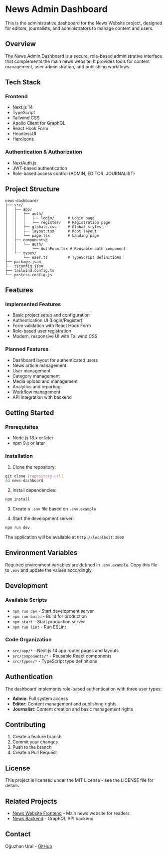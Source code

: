 # News Admin Dashboard

This is the administrative dashboard for the News Website project, designed for editors, journalists, and administrators to manage content and users.

## Overview

The News Admin Dashboard is a secure, role-based administrative interface that complements the main news website. It provides tools for content management, user administration, and publishing workflows.

## Tech Stack

### Frontend
- Next.js 14
- TypeScript
- Tailwind CSS
- Apollo Client for GraphQL
- React Hook Form
- HeadlessUI
- HeroIcons

### Authentication & Authorization
- NextAuth.js
- JWT-based authentication
- Role-based access control (ADMIN, EDITOR, JOURNALIST)

## Project Structure

```
news-dashboard/
├── src/
│   ├── app/
│   │   ├── auth/
│   │   │   ├── login/      # Login page
│   │   │   └── register/   # Registration page
│   │   ├── globals.css     # Global styles
│   │   ├── layout.tsx      # Root layout
│   │   └── page.tsx        # Landing page
│   ├── components/
│   │   └── auth/
│   │       └── AuthForm.tsx # Reusable auth component
│   └── types/
│       └── user.ts         # TypeScript definitions
├── package.json
├── tsconfig.json
├── tailwind.config.ts
└── postcss.config.js
```

## Features

### Implemented Features
- Basic project setup and configuration
- Authentication UI (Login/Register)
- Form validation with React Hook Form
- Role-based user registration
- Modern, responsive UI with Tailwind CSS

### Planned Features
- Dashboard layout for authenticated users
- News article management
- User management
- Category management
- Media upload and management
- Analytics and reporting
- Workflow management
- API integration with backend

## Getting Started

### Prerequisites
- Node.js 18.x or later
- npm 9.x or later

### Installation

1. Clone the repository:
```bash
git clone [repository-url]
cd news-dashboard
```

2. Install dependencies:
```bash
npm install
```

3. Create a `.env` file based on `.env.example`

4. Start the development server:
```bash
npm run dev
```

The application will be available at `http://localhost:3000`

## Environment Variables

Required environment variables are defined in `.env.example`. Copy this file to `.env` and update the values accordingly.

## Development

### Available Scripts

- `npm run dev` - Start development server
- `npm run build` - Build for production
- `npm start` - Start production server
- `npm run lint` - Run ESLint

### Code Organization

- `src/app/*` - Next.js 14 app router pages and layouts
- `src/components/*` - Reusable React components
- `src/types/*` - TypeScript type definitions

## Authentication

The dashboard implements role-based authentication with three user types:
- **Admin**: Full system access
- **Editor**: Content management and publishing rights
- **Journalist**: Content creation and basic management rights

## Contributing

1. Create a feature branch
2. Commit your changes
3. Push to the branch
4. Create a Pull Request

## License

This project is licensed under the MIT License - see the LICENSE file for details.

## Related Projects

- [News Website Frontend](https://github.com/oguzhanural/news) - Main news website for readers
- [News Backend](https://github.com/oguzhanural/news/tree/main/backend) - GraphQL API backend

## Contact

Oğuzhan Ural - [GitHub](https://github.com/oguzhanural)
